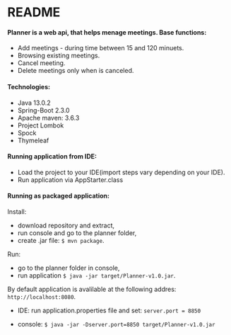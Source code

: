 # **README** 


#### Planner is a web api, that helps  menage  meetings. Base functions:
* Add meetings - during time between 15 and 120 minuets.
* Browsing existing meetings.
* Cancel meeting.
* Delete meetings only when is canceled.

#### Technologies:
* Java 13.0.2
* Spring-Boot 2.3.0
* Apache maven: 3.6.3
* Project Lombok
* Spock 
* Thymeleaf

#### Running application from IDE:
* Load the project to your IDE(import steps vary depending on your IDE).
* Run application via AppStarter.class

#### Running as packaged application:
Install:
	
*	download repository and extract,
*	run console and go to the planner folder,
*	create .jar file: `$ mvn package`.
	
Run:
	
*   go to the planner folder in console,
*	run application `$ java -jar target/Planner-v1.0.jar`.

By default application is avalilable at the following addres: `http://localhost:8080`.
*	IDE: run application.properties file and set: `server.port = 8850`

* 	console: `$ java -jar -Dserver.port=8850 target/Planner-v1.0.jar`




